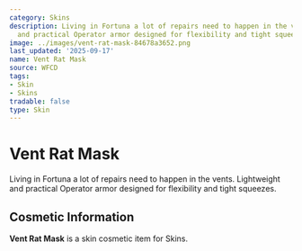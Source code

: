 ```yaml
---
category: Skins
description: Living in Fortuna a lot of repairs need to happen in the vents. Lightweight
  and practical Operator armor designed for flexibility and tight squeezes.
image: ../images/vent-rat-mask-84678a3652.png
last_updated: '2025-09-17'
name: Vent Rat Mask
source: WFCD
tags:
- Skin
- Skins
tradable: false
type: Skin
---
```


# Vent Rat Mask

Living in Fortuna a lot of repairs need to happen in the vents. Lightweight and practical Operator armor designed for flexibility and tight squeezes.

## Cosmetic Information

**Vent Rat Mask** is a skin cosmetic item for Skins.

